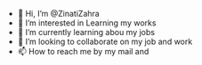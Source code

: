 - 👋 Hi, I’m @ZinatiZahra
- 👀 I’m interested in Learning my works
- 🌱 I’m currently learning abou my jobs
- 💞️ I’m looking to collaborate on my job and work
- 📫 How to reach me by my mail and                                                                                                                                                    
   
<!---
ZinatiZahra/ZinatiZahra is a ✨ special ✨ repository because its `README.md` (this file) appears on your GitHub profile.
You can click the Preview link to take a look at your changes.
--->
